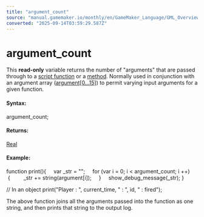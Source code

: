 ```yaml
---
title: "argument_count"
source: "manual.gamemaker.io/monthly/en/GameMaker_Language/GML_Overview/Variables/Builtin_Global_Variables/argument_count.htm"
converted: "2025-09-14T03:59:29.587Z"
---
```


# argument\_count

This **read-only** variable returns the number of "arguments" that are passed through to a [script function](../../Script_Functions.md) or a [method](../../Method_Variables.md). Normally used in conjunction with an argument array ([argument\[0...15\]](argument.md)) to permit varying input arguments for a given function.

#### Syntax:

argument\_count;

#### Returns:

[Real](../../Data_Types.md)

#### Example:

function print(){
    var \_str = "";
    for (var i = 0; i < argument\_count; i ++)
    {
        \_str += string(argument\[i\]);
    }
    show\_debug\_message(\_str);
}

// In an object
print("Player : ", current\_time, " : ", id, " : fired");

The above function joins all the arguments passed into the function as one string, and then prints that string to the output log.